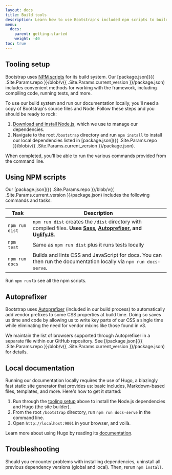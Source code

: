 ```yaml
---
layout: docs
title: Build tools
description: Learn how to use Bootstrap's included npm scripts to build our documentation, compile source code, run tests, and more.
menu:
  docs:
    parent: getting-started
    weight: -40
toc: true
---
```


## Tooling setup

Bootstrap uses [NPM scripts](https://docs.npmjs.com/misc/scripts) for its build system. Our [package.json]({{ .Site.Params.repo }}/blob/v{{ .Site.Params.current_version }}/package.json) includes convenient methods for working with the framework, including compiling code, running tests, and more.

To use our build system and run our documentation locally, you'll need a copy of Bootstrap's source files and Node. Follow these steps and you should be ready to rock:

1. [Download and install Node.js](https://nodejs.org/download/), which we use to manage our dependencies.
2. Navigate to the root `/bootstrap` directory and run `npm install` to install our local dependencies listed in [package.json]({{ .Site.Params.repo }}/blob/v{{ .Site.Params.current_version }}/package.json).

When completed, you'll be able to run the various commands provided from the command line.

## Using NPM scripts

Our [package.json]({{ .Site.Params.repo }}/blob/v{{ .Site.Params.current_version }}/package.json) includes the following commands and tasks:

| Task | Description |
| --- | --- |
| `npm run dist` | `npm run dist` creates the `/dist` directory with compiled files. **Uses [Sass](http://sass-lang.com/), [Autoprefixer][autoprefixer], and [UglifyJS](https://github.com/mishoo/UglifyJS2).** |
| `npm test` | Same as `npm run dist` plus it runs tests locally |
| `npm run docs` | Builds and lints CSS and JavaScript for docs. You can then run the documentation locally via `npm run docs-serve`. |

Run `npm run` to see all the npm scripts.

## Autoprefixer

Bootstrap uses [Autoprefixer][autoprefixer] (included in our build process) to automatically add vendor prefixes to some CSS properties at build time. Doing so saves us time and code by allowing us to write key parts of our CSS a single time while eliminating the need for vendor mixins like those found in v3.

We maintain the list of browsers supported through Autoprefixer in a separate file within our GitHub repository. See [/package.json]({{ .Site.Params.repo }}/blob/v{{ .Site.Params.current_version }}/package.json) for details.

## Local documentation

Running our documentation locally requires the use of Hugo, a blazingly fast static site generator that provides us: basic includes, Markdown-based files, templates, and more. Here's how to get it started:

1. Run through the [tooling setup](#tooling-setup) above to install the Node.js dependencies and Hugo (the site builder).
2. From the root `/bootstrap` directory, run `npm run docs-serve` in the command line.
3. Open `http://localhost:9001` in your browser, and voilà.

Learn more about using Hugo by reading its [documentation](https://gohugo.io/documentation/).

## Troubleshooting

Should you encounter problems with installing dependencies, uninstall all previous dependency versions (global and local). Then, rerun `npm install`.

[autoprefixer]: https://github.com/postcss/autoprefixer
